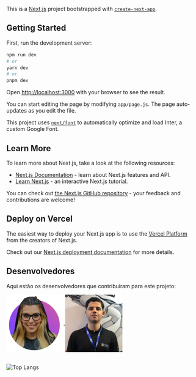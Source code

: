 This is a [Next.js](https://nextjs.org/) project bootstrapped with [`create-next-app`](https://github.com/vercel/next.js/tree/canary/packages/create-next-app).


## Getting Started

First, run the development server:

```bash
npm run dev
# or
yarn dev
# or
pnpm dev
```

Open [http://localhost:3000](http://localhost:3000) with your browser to see the result.

You can start editing the page by modifying `app/page.js`. The page auto-updates as you edit the file.

This project uses [`next/font`](https://nextjs.org/docs/basic-features/font-optimization) to automatically optimize and load Inter, a custom Google Font.

## Learn More

To learn more about Next.js, take a look at the following resources:

- [Next.js Documentation](https://nextjs.org/docs) - learn about Next.js features and API.
- [Learn Next.js](https://nextjs.org/learn) - an interactive Next.js tutorial.

You can check out [the Next.js GitHub repository](https://github.com/vercel/next.js/) - your feedback and contributions are welcome!

## Deploy on Vercel

The easiest way to deploy your Next.js app is to use the [Vercel Platform](https://vercel.com/new?utm_medium=default-template&filter=next.js&utm_source=create-next-app&utm_campaign=create-next-app-readme) from the creators of Next.js.

Check out our [Next.js deployment documentation](https://nextjs.org/docs/deployment) for more details.

## Desenvolvedores

Aqui estão os desenvolvedores que contribuíram para este projeto:

<div>
  <a href="https://github.com/natmaia" >
    <img align="center" alt="Nathalia Maia" height="150" width="150" src="https://github.com/natmaia/arquivosFotosReadme/blob/main/PerfilFront.png" />
  </a>
  
  <a href="https://github.com/ViniOlr">
    <img align="center" alt="Vinicius Oliveira" height="150" width="150" src="https://github.com/natmaia/arquivosFotosReadme/blob/main/vinicius.jpg" />
  </a>  
</div>
<br>

![Top Langs](https://github-readme-stats.vercel.app/api/top-langs/?username=natmaia&repo=namastretaweb&layout=compact)





